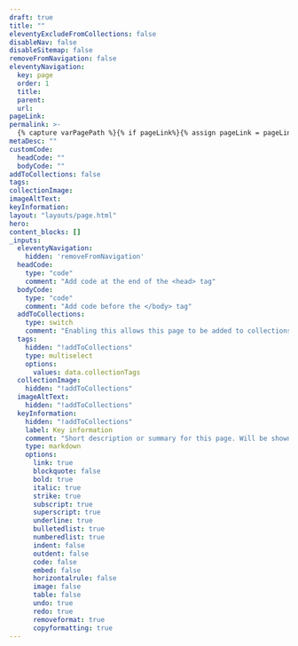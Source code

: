 ```yaml
---
draft: true
title: ""
eleventyExcludeFromCollections: false
disableNav: false
disableSitemap: false
removeFromNavigation: false
eleventyNavigation:
  key: page
  order: 1
  title:
  parent:
  url:
pageLink: 
permalink: >-
  {% capture varPagePath %}{% if pageLink%}{% assign pageLink = pageLink | slugify%}{{  page.filePathStem |fileSubstringFilter | append: pageLink }}{% else %}{% assign title = title | slugify%}{{  page.filePathStem |fileSubstringFilter | append: title }}{% endif %}{% endcapture %}{% if pagination.pageNumber > 0 %}/{{varPagePath | strip}}{% if pagination.pageNumber > 0 %}/page/{{ pagination.pageNumber }}{% endif %}{% else %}/{{varPagePath | strip}}{% endif %}/index.html
metaDesc: ""
customCode:
  headCode: ""
  bodyCode: ""
addToCollections: false
tags:
collectionImage:
imageAltText:
keyInformation:
layout: "layouts/page.html"
hero:
content_blocks: []
_inputs:
  eleventyNavigation:
    hidden: 'removeFromNavigation'
  headCode:
    type: "code"
    comment: "Add code at the end of the <head> tag"
  bodyCode:
    type: "code"
    comment: "Add code before the </body> tag"
  addToCollections:
    type: switch
    comment: "Enabling this allows this page to be added to collections of your choosing"
  tags:
    hidden: "!addToCollections"
    type: multiselect
    options:
      values: data.collectionTags
  collectionImage:
    hidden: "!addToCollections"
  imageAltText:
    hidden: "!addToCollections"
  keyInformation:
    hidden: "!addToCollections"
    label: Key information
    comment: "Short description or summary for this page. Will be shown on the collection cards"
    type: markdown
    options:
      link: true
      blockquote: false
      bold: true
      italic: true
      strike: true
      subscript: true
      superscript: true
      underline: true
      bulletedlist: true
      numberedlist: true
      indent: false
      outdent: false
      code: false
      embed: false
      horizontalrule: false
      image: false
      table: false
      undo: true
      redo: true
      removeformat: true
      copyformatting: true
---
```

